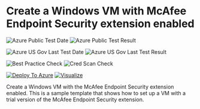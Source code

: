 # Create a Windows VM with McAfee Endpoint Security extension enabled

![Azure Public Test Date](https://azurequickstartsservice.blob.core.windows.net/badges/mcafee-extension-windows-vm/PublicLastTestDate.svg)
![Azure Public Test Result](https://azurequickstartsservice.blob.core.windows.net/badges/mcafee-extension-windows-vm/PublicDeployment.svg)

![Azure US Gov Last Test Date](https://azurequickstartsservice.blob.core.windows.net/badges/mcafee-extension-windows-vm/FairfaxLastTestDate.svg)
![Azure US Gov Last Test Result](https://azurequickstartsservice.blob.core.windows.net/badges/mcafee-extension-windows-vm/FairfaxDeployment.svg)

![Best Practice Check](https://azurequickstartsservice.blob.core.windows.net/badges/mcafee-extension-windows-vm/BestPracticeResult.svg)
![Cred Scan Check](https://azurequickstartsservice.blob.core.windows.net/badges/mcafee-extension-windows-vm/CredScanResult.svg)

[![Deploy To Azure](https://raw.githubusercontent.com/fathym-it/azure-quickstart-templates/master/1-CONTRIBUTION-GUIDE/images/deploytoazure.svg?sanitize=true)](https://portal.azure.com/#create/Microsoft.Template/uri/https%3A%2F%2Fraw.githubusercontent.com%2Ffathym-it%2Fazure-quickstart-templates%2Fmaster%2Fmcafee-extension-windows-vm%2Fazuredeploy.json)  [![Visualize](https://raw.githubusercontent.com/fathym-it/azure-quickstart-templates/master/1-CONTRIBUTION-GUIDE/images/visualizebutton.svg?sanitize=true)](http://armviz.io/#/?load=https%3A%2F%2Fraw.githubusercontent.com%2Ffathym-it%2Fazure-quickstart-templates%2Fmaster%2Fmcafee-extension-windows-vm%2Fazuredeploy.json)

Create a Windows VM with the McAfee Endpoint Security extension enabled. This is a sample template that shows how to set up a VM with a trial version of the McAfee Endpoint Security extension.


